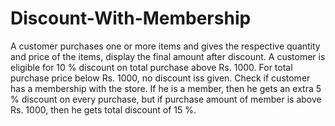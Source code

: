 # Discount-With-Membership
A customer purchases one or more items and gives the respective quantity and price of the items, display the final amount after discount.
A customer is eligible for 10 % discount on total purchase above Rs. 1000. 
For total purchase price below Rs. 1000, no discount iss given.
Check if customer has a membership with the store.
If he is a member, then he gets an extra 5 % discount on every purchase, but if purchase amount of member is above Rs. 1000, then he gets
total discount of 15 %.

